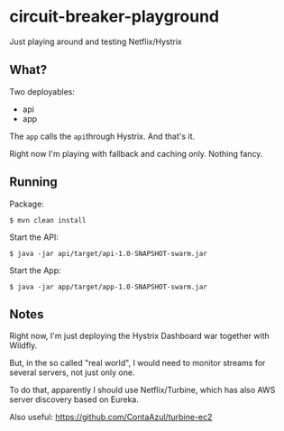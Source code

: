 # circuit-breaker-playground

Just playing around and testing Netflix/Hystrix

## What?

Two deployables:

- api
- app

The `app` calls the `api`through Hystrix. And that's it.

Right now I'm playing with fallback and caching only. Nothing fancy.

## Running

Package:

```console
$ mvn clean install
```

Start the API:

```console
$ java -jar api/target/api-1.0-SNAPSHOT-swarm.jar
```

Start the App:

```console
$ java -jar app/target/app-1.0-SNAPSHOT-swarm.jar
```

## Notes

Right now, I'm just deploying the Hystrix Dashboard war together with Wildfly.

But, in the so called "real world", I would need to monitor streams for several servers,
not just only one.

To do that, apparently I should use Netflix/Turbine, which has also AWS server discovery
based on Eureka.

Also useful: https://github.com/ContaAzul/turbine-ec2
